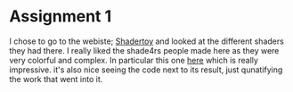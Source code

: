 # Assignment 1

I chose to go to the webiste; [Shadertoy](http://shadertoy.com) and looked at the different shaders they had there. I really liked the shade4rs people made here as they were very colorful and complex. In particular this one [here](https://www.shadertoy.com/view/4scfR2) which is really impressive. it's also nice seeing the code next to its result, just qunatifying the work that went into it.
